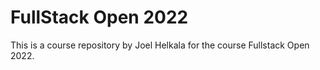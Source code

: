 # FullStack Open 2022
This is a course repository by Joel Helkala for the course Fullstack Open 2022.
